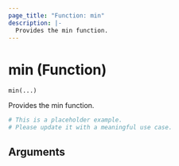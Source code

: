 ```yaml
---
page_title: "Function: min"
description: |-
  Provides the min function.
---
```


# min (Function)

`min(...)`

Provides the min function.

```terraform
# This is a placeholder example.
# Please update it with a meaningful use case.

```

## Arguments

